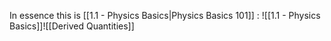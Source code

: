 In essence this is [[1.1 - Physics Basics|Physics Basics 101]] :
![[1.1 - Physics Basics]]![[Derived Quantities]]
```folder-index-content
```